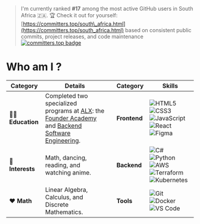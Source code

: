 <!--[Resume (PDF)](https://drive.google.com/file/d/12JM9cnEskz1GcgCYthFZeAX0TF2c004w/view?usp=sharing)  
*Note: Transcript contains outdated StudyHall address for privacy.*  
-->

<!--entelect https://www.linkedin.com/in/faheem-asvat-0a413311b/
mentor https://www.linkedin.com/in/bradlee-wilson-a28255b4/-->

<!--
ALX Alumni (97%) |Software Engineer | Backend/Cloud Specialist (AWS, C#, Spring Boot) | Distributed Systems & DevOps | Ex-Frontend  @Fallible | Top 15 GitHub SA 
-->

<!--
math - https://www.udemy.com/course/math-tricks-shortcuts-for-competitive-exams/?couponCode=KEEPLEARNING
-->
> I'm currently ranked **#17** among the most active GitHub users in South Africa 🇿🇦.
> 🏆 Check it out for yourself: [https://committers.top/south\_africa.html](https://committers.top/south_africa.html) based on consistent public commits, project releases, and code maintenance
[![committers.top badge](https://user-badge.committers.top/south_africa/KamoEllen.svg)](https://user-badge.committers.top/south_africa/KamoEllen)


# Who am I ?
| **Category**       | **Details**                                                                 |     | **Category**       | **Skills**                                                                 |
|--------------------|-----------------------------------------------------------------------------|-----|--------------------|-----------------------------------------------------------------------------|
| 👩🏿 **Education**  | Completed two specialized programs at [ALX](https://www.alxafrica.com/): the [Founder Academy](Founder%20Academy.png) and [Backend Software Engineering](Short%20Specializations.png).                            |     | **Frontend**       | ![HTML5](https://img.shields.io/badge/HTML5-E34F26?style=flat&logo=html5&logoColor=white) ![CSS3](https://img.shields.io/badge/CSS3-1572B6?style=flat&logo=css3&logoColor=white) ![JavaScript](https://img.shields.io/badge/JavaScript-F7DF1E?style=flat&logo=javascript&logoColor=black) ![React](https://img.shields.io/badge/React-61DAFB?style=flat&logo=react&logoColor=black) ![Figma](https://img.shields.io/badge/Figma-F24E1E?style=flat&logo=figma&logoColor=white) |
| 🌱 **Interests**   | Math, dancing, reading, and watching anime.                                |     | **Backend**        | ![C#](https://img.shields.io/badge/C%23-239120?style=flat&logo=c-sharp&logoColor=white) ![Python](https://img.shields.io/badge/Python-3776AB?style=flat&logo=python&logoColor=white)  ![AWS](https://img.shields.io/badge/AWS-232F3E?style=flat&logo=amazon-aws&logoColor=white) ![Terraform](https://img.shields.io/badge/Terraform-7B42BC?style=flat&logo=terraform&logoColor=white) ![Kubernetes](https://img.shields.io/badge/Kubernetes-326CE5?style=flat&logo=kubernetes&logoColor=white)  
| ❤️ **Math**        | Linear Algebra, Calculus, and Discrete Mathematics.                        |     | **Tools**          | ![Git](https://img.shields.io/badge/Git-F05032?style=flat&logo=git&logoColor=white) ![Docker](https://img.shields.io/badge/Docker-2496ED?style=flat&logo=docker&logoColor=white) ![VS Code](https://img.shields.io/badge/VS%20Code-007ACC?style=flat&logo=visual-studio-code&logoColor=white) |

